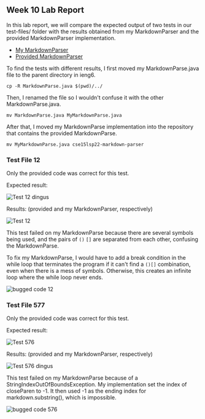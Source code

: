 ## Week 10 Lab Report

In this lab report, we will compare the expected output of two tests in our test-files/ folder with the results obtained from my MarkdownParser and the provided MarkdownParser implementation.

* [My MarkdownParser](https://github.com/TheSeb72/markdown-parser)
* [Provided MarkdownParser](https://github.com/nidhidhamnani/markdown-parser)

To find the tests with different results, I first moved my MarkdownParse.java file to the parent directory in ieng6.

`cp -R MarkdownParse.java $(pwd)/../`

Then, I renamed the file so I wouldn't confuse it with the other MarkdownParse.java.

`mv MarkdownParse.java MyMarkdownParse.java`

After that, I moved my MarkdownParse implementation into the repository that contains the provided MarkdownParse.

`mv MyMarkdownParse.java cse15lsp22-markdown-parser`

### Test File 12

Only the provided code was correct for this test.

Expected result:

![Test 12 dingus](https://user-images.githubusercontent.com/90715607/171524894-725a8a6b-adc8-4ec6-be2e-3768973a5c49.PNG)

Results: (provided and my MarkdownParser, respectively)

![Test 12](https://user-images.githubusercontent.com/90715607/171524901-4e0bf1d1-9f1d-4308-b300-37017a1a5c86.PNG)

This test failed on my MarkdownParse because there are several symbols being used,
and the pairs of `()` `[]` are separated from each other, confusing the MarkdownParse.

To fix my MarkdownParse, I would have to add a break condition in the while loop that
terminates the program if it can't find a `()[]` combination, even when there is a
mess of symbols. Otherwise, this creates an infinite loop where the while loop never ends.

![bugged code 12](https://user-images.githubusercontent.com/90715607/171527604-40420359-1686-4fcc-96fa-96d14d999c9a.PNG)

### Test File 577

Only the provided code was correct for this test.

Expected result:

![Test 576](https://user-images.githubusercontent.com/90715607/171527012-27955ca4-3e64-4f1c-8777-e683fd9b312d.PNG)

Results: (provided and my MarkdownParser, respectively)

![Test 576 dingus](https://user-images.githubusercontent.com/90715607/171526689-7f5d65cc-56d4-4b30-8976-2450e210ca7c.PNG)

This test failed on my MarkdownParse because of a StringIndexOutOfBoundsException. My implementation set the index
of closeParen to -1. It then used -1 as the ending index for markdown.substring(), which is impossible.

![bugged code 576](https://user-images.githubusercontent.com/90715607/171527592-a8964de0-7bd2-4d32-abc4-381741b6b096.PNG)

